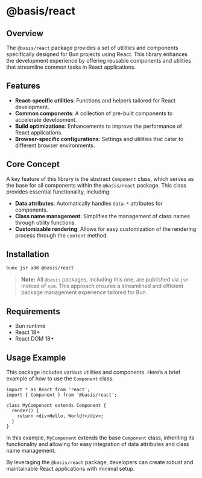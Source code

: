 # @basis/react

## Overview

The `@basis/react` package provides a set of utilities and components specifically designed for Bun projects using React. This library enhances the development experience by offering reusable components and utilities that streamline common tasks in React applications.

## Features

- **React-specific utilities**: Functions and helpers tailored for React development.
- **Common components**: A collection of pre-built components to accelerate development.
- **Build optimizations**: Enhancements to improve the performance of React applications.
- **Browser-specific configurations**: Settings and utilities that cater to different browser environments.

## Core Concept

A key feature of this library is the abstract `Component` class, which serves as the base for all components within the `@basis/react` package. This class provides essential functionality, including:

- **Data attributes**: Automatically handles `data-*` attributes for components.
- **Class name management**: Simplifies the management of class names through utility functions.
- **Customizable rendering**: Allows for easy customization of the rendering process through the `content` method.

## Installation

```sh
bunx jsr add @basis/react
```

> **Note:** All `@basis` packages, including this one, are published via `jsr` instead of `npm`. This approach ensures a streamlined and efficient package management experience tailored for Bun.

## Requirements

- Bun runtime
- React 18+
- React DOM 18+

## Usage Example

This package includes various utilities and components. Here’s a brief example of how to use the `Component` class:

```tsx
import * as React from 'react';
import { Component } from '@basis/react';

class MyComponent extends Component {
  render() {
    return <div>Hello, World!</div>;
  }
}
```

In this example, `MyComponent` extends the base `Component` class, inheriting its functionality and allowing for easy integration of data attributes and class name management.

By leveraging the `@basis/react` package, developers can create robust and maintainable React applications with minimal setup.

